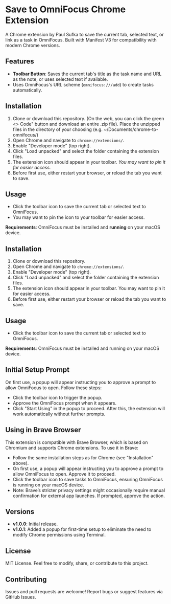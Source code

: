 # Save to OmniFocus Chrome Extension

A Chrome extension by Paul Sufka to save the current tab, selected text, or link as a task in OmniFocus. Built with Manifest V3 for compatibility with modern Chrome versions.

## Features
- **Toolbar Button**: Saves the current tab's title as the task name and URL as the note, or uses selected text if available.
- Uses OmniFocus's URL scheme (`omnifocus:///add`) to create tasks automatically.

## Installation
1. Clone or download this repository. (On the web, you can click the green <> Code" button and download an entire .zip file). Place the unzipped files in the directory of your choosing (e.g. ~/Documents/chrome-to-omnifocus/)
2. Open Chrome and navigate to `chrome://extensions/`.
3. Enable "Developer mode" (top right).
4. Click "Load unpacked" and select the folder containing the extension files.
5. The extension icon should appear in your toolbar. _You may want to pin it for easier access._
6. Before first use, either restart your browser, or reload the tab you want to save.

## Usage
- Click the toolbar icon to save the current tab or selected text to OmniFocus.
- You may want to pin the icon to your toolbar for easier access.

**Requirements**: OmniFocus must be installed and **running** on your macOS device.

## Installation
1. Clone or download this repository.
2. Open Chrome and navigate to `chrome://extensions/`.
3. Enable "Developer mode" (top right).
4. Click "Load unpacked" and select the folder containing the extension files.
5. The extension icon should appear in your toolbar. You may want to pin it for easier access.
6. Before first use, either restart your browser or reload the tab you want to save.

## Usage
- Click the toolbar icon to save the current tab or selected text to OmniFocus.

**Requirements**: OmniFocus must be installed and running on your macOS device.

## Initial Setup Prompt
On first use, a popup will appear instructing you to approve a prompt to allow OmniFocus to open. Follow these steps:
- Click the toolbar icon to trigger the popup.
- Approve the OmniFocus prompt when it appears.
- Click "Start Using" in the popup to proceed. After this, the extension will work automatically without further prompts.

## Using in Brave Browser
This extension is compatible with Brave Browser, which is based on Chromium and supports Chrome extensions. To use it in Brave:
- Follow the same installation steps as for Chrome (see "Installation" above).
- On first use, a popup will appear instructing you to approve a prompt to allow OmniFocus to open. Approve it to proceed.
- Click the toolbar icon to save tasks to OmniFocus, ensuring OmniFocus is running on your macOS device.
- Note: Brave’s stricter privacy settings might occasionally require manual confirmation for external app launches. If prompted, approve the action.

## Versions
- **v1.0.0**: Initial release.
- **v1.0.1**: Added a popup for first-time setup to eliminate the need to modify Chrome permissions using Terminal.

## License
MIT License. Feel free to modify, share, or contribute to this project.

## Contributing
Issues and pull requests are welcome! Report bugs or suggest features via GitHub Issues.
